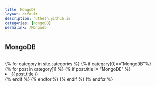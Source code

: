 ```yaml
---
title: MongoDB
layout: default
description: huthesh.github.io
categories: [MongoDB]
permalink: /Mongodb
---
```



## MongoDB
<br>
<div class="well well-lg">
{% for category in site.categories %}
    {% if category[0]=="MongoDB"%}
      {% for post in category[1] %}
        {% if post.title != "MongoDB" %}
        <br>
        <li><a class="hlink" href="{{ post.url }}">{{ post.title }}</a></li>
        {% endif %}
      {% endfor %}
    {% endif %}
{% endfor %}
</div>